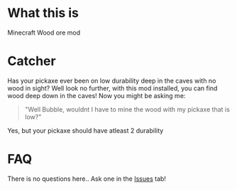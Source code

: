 # What this is
Minecraft Wood ore mod
# Catcher
Has your pickaxe ever been on low durability deep in the caves with no wood in sight? Well look no further, with this mod installed, you can find wood deep down in the caves! Now you might be asking me:
> "Well Bubble, wouldnt I have to mine the wood with my pickaxe that is low?"

Yes, but your pickaxe should have atleast 2 durability
# FAQ
There is no questions here.. Ask one in the [Issues](https://github.com/BubbleBubblePlayz/Wood-Ore/issues) tab!
